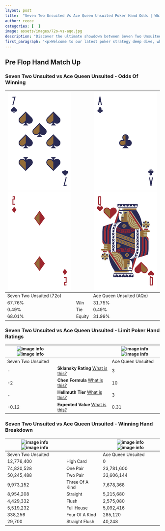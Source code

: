 ```yaml
---
layout: post
title:  "Seven Two Unsuited Vs Ace Queen Unsuited Poker Hand Odds | Which Is The Better Hand In Poker? A Complete Guide"
author: reece
categories: [  ]
image: assets/images/72o-vs-aqo.jpg
description: "Discover the ultimate showdown between Seven Two Unsuited and Ace Queen Unsuited in poker! Uncover the odds, strategies, and scenarios where one hand triumphs over the other. Get ready to up your poker game with this thrilling analysis."
first_paragraph: "<p>Welcome to our latest poker strategy deep dive, where we're pitting two distinct hands against each other in a high-stakes showdown: Seven Two Unsuited vs Ace Queen Unsuited.</p><p>In the dynamic world of poker, every decision counts, and knowing which hand holds the upper hand is key to your success at the table.</p><p>In this article, we'll dissect these two hands, explore the scenarios where one dominates the other, and equip you with the knowledge to make strategic choices that can tip the odds in your favor.</p><p>Get ready to unravel the intriguing dynamics of these poker hands and elevate your game to new heights.</p>"
---
```




[comment]: # (sp0)

## Pre Flop Hand Match Up

<div class="table hand-ratings" markdown="1"> 



### Seven Two Unsuited vs Ace Queen Unsuited - Odds Of Winning


    
| ![image info](assets/images/hand1/7.png) ![image info](assets/images/hand1/2o.png) |  | ![image info](assets/images/hand2/a.png) ![image info](assets/images/hand2/qo.png) |
| -------- | -------- | -------- |
| Seven Two Unsuited (72o) |  | Ace Queen Unsuited (AQo) |
| 67.76% | Win | 31.75% |
| 0.49% | Tie | 0.49% |
| 68.01% | Equity | 31.99% |




[comment]: # (sp1)



### Seven Two Unsuited vs Ace Queen Unsuited - Limit Poker Hand Ratings


    
| ![image info](https://www.riverpairs.com/assets/images/hand1/7.png) ![image info](https://www.riverpairs.com/assets/images/hand1/2o.png) |  | ![image info](https://www.riverpairs.com/assets/images/hand2/a.png) ![image info](https://www.riverpairs.com/assets/images/hand2/qo.png) |
| -------- | -------- | -------- |
| Seven Two Unsuited |  | Ace Queen Unsuited |
| - | **Sklansky Rating** [What is this?](/sklansky-rating-explained) | 3 |
| -2 | **Chen Formula** [What is this?](/chen-formula-explained) | 10 |
| - | **Hellmuth Tier** [What is this?](/Hellmuth-tier-explained) | 3 |
| -0.12 | **Expected Value** [What is this?](/expected-value-explained) | 0.31 |




[comment]: # (sp2)



### Seven Two Unsuited vs Ace Queen Unsuited - Winning Hand Breakdown


    
| ![image info](https://www.riverpairs.com/assets/images/hand1/7.png) ![image info](https://www.riverpairs.com/assets/images/hand1/2o.png) |  | ![image info](https://www.riverpairs.com/assets/images/hand2/a.png) ![image info](https://www.riverpairs.com/assets/images/hand2/qo.png) |
| -------- | -------- | -------- |
| Seven Two Unsuited |  | Ace Queen Unsuited |
| 12,776,400 | High Card | 0 |
| 74,820,528 | One Pair | 23,781,600 |
| 50,245,488 | Two Pair | 33,606,144 |
| 9,973,152 | Three Of A Kind | 7,678,368 |
| 8,954,208 | Straight | 5,215,680 |
| 4,429,332 | Flush | 2,575,080 |
| 5,519,232 | Full House | 5,092,416 |
| 338,256 | Four Of A Kind | 285,120 |
| 29,700 | Straight Flush | 40,248 |




[comment]: # (sp3)



</div>

[comment]: # (sp4)



[comment]: # (sp5)

